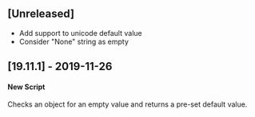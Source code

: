 ## [Unreleased]
- Add support to unicode default value
- Consider "None" string as empty

## [19.11.1] - 2019-11-26
#### New Script
Checks an object for an empty value and returns a pre-set default value.